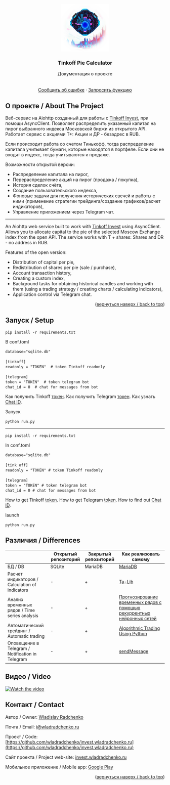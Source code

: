<div id="top"></div>

<br />
<div align="center">
  <a href="https://github.com/wladradchenko/invest.wladradchenko.ru">
    <img src="logo/main.png" alt="Logo" width="150" height="150">
  </a>

  <h3 align="center">Tinkoff Pie Calculator</h3>

  <p align="center">
    Документация о проекте
    <br/>
    <br/>
    <br/>
    <a href="https://github.com/wladradchenko/invest.wladradchenko.ru/issues">Сообщить об ошибке</a>
    ·
    <a href="https://github.com/wladradchenko/invest.wladradchenko.ru/issues">Запросить функцию</a>
  </p>
</div>


<!-- ABOUT THE PROJECT -->
## О проекте / About The Project

Веб-сервис на Aiohttp созданный для работы с [Tinkoff Invest](https://github.com/Tinkoff/invest-python), при помощи AsyncClient.
Позволяет распределить указанный капитал на пирог выбранного индекса Московской биржи из открытого API. Работает сервис с акциями Т+: Акции и ДР - безадрес в RUB.

Если происходит работа со счетом Тинькофф, тогда распределение капитала учитывает бумаги, которые находятся в портфеле. Если они не входят в индекс, тогда учитываются к продаже.

Возможности открытой версии:
* Распределение капитала на пирог,
* Перераспределение акций на пирог (продажа / покупка),
* История сделок счёта,
* Создание пользовательского индекса,
* Фоновые задачи для получения исторических свечей и работы с ними (применение стратегии трейдинга/создание графиков/расчет индикаторов),
* Управление приложением через Telegram чат.

<hr>

An Aiohttp web service built to work with [Tinkoff Invest](https://github.com/Tinkoff/invest-python) using AsyncClient.
Allows you to allocate capital to the pie of the selected Moscow Exchange index from the open API. The service works with T + shares: Shares and DR - no address in RUB.

Features of the open version:
* Distribution of capital per pie,
* Redistribution of shares per pie (sale / purchase),
* Account transaction history,
* Creating a custom index,
* Background tasks for obtaining historical candles and working with them (using a trading strategy / creating charts / calculating indicators),
* Application control via Telegram chat.

<p align="right">(<a href="#top">вернуться наверх / back to top</a>)</p>

<!-- FEATURES -->
## Запуск / Setup

```
pip install -r requirements.txt
```

В conf.toml
```
database="sqlite.db"

[tinkoff]
readonly = "TOKEN"  # token Tinkoff readonly

[telegram]
token = "TOKEN"  # token telegram bot
chat_id = 0  # chat for messages from bot
```

Как получить Tinkoff [токен](https://tinkoff.github.io/investAPI/token/).
Как получить Telegram [токен](https://core.telegram.org/bots/api#authorizing-your-bot).
Как узнать [Chat ID](https://core.telegram.org/bots/api#getchatmember).

Запуск
```
python run.py
```

<hr>

```
pip install -r requirements.txt
```

In conf.toml
```
database="sqlite.db"

[tink off]
readonly = "TOKEN" # token Tinkoff readonly

[telegram]
token = "TOKEN" # token telegram bot
chat_id = 0 # chat for messages from bot
```

How to get Tinkoff [token](https://tinkoff.github.io/investAPI/token/).
How to get Telegram [token](https://core.telegram.org/bots/api#authorizing-your-bot).
How to find out [Chat ID](https://core.telegram.org/bots/api#getchatmember).

launch
```
python run.py
```

<!-- DIFFERENCES -->
## Различия / Differences

| | Открытый репозиторий | Закрытый репозиторий | Как реализовать самому |
| ------------- | ------------- | ------------- | ------------- |
| БД / DB  | SQLite  | MariaDB  | [MariaDB](https://github.com/aio-libs/aiomysql) |
| Расчет индикаторов / Calculation of indicators | -  | + | [Ta-Lib](https://github.com/TA-Lib/ta-lib-python) |
| Анализ временных рядов / Time series analysis | -  | + | [Прогнозирование временных рядов с помощью рекуррентных нейронных сетей](https://habr.com/ru/post/495884/) |
| Автоматический трейдинг / Automatic trading | -  | + | [Algorithmic Trading Using Python](https://www.youtube.com/watch?v=xfzGZB4HhEE) |
| Оповещение в Telegram / Notification in Telegram | -  | + | [sendMessage](https://core.telegram.org/bots/api#sendmessage) |

<!-- VIDEO -->
## Видео / Video

[![Watch the video](https://img.youtube.com/vi/KvgMHC8Wfgk/maxresdefault.jpg)](https://youtu.be/KvgMHC8Wfgk)

<!-- CONTACT -->
## Контакт / Contact

Автор / Owner: [Wladislav Radchenko](https://github.com/wladradchenko/)

Почта / Email: [i@wladradchenko.ru](i@wladradchenko.ru)

Проект / Code: [https://github.com/wladradchenko/invest.wladradchenko.ru](https://github.com/wladradchenko/invest.wladradchenko.ru)

Сайт проекта / Project web-site: [invest.wladradchenko.ru](https://invest.wladradchenko.ru)

Мобильное приложение / Mobile app: [Google Play](https://play.google.com/store/apps/details?id=ru.wladradchenko)

<p align="right">(<a href="#top">вернуться наверх / back to top</a>)</p>
